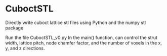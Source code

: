 # CuboctSTL
Directly write cuboct lattice stl files using Python and the numpy stl package

Run the file CuboctSTL_v0.py 
In the main() function, can control the strut width, lattice pitch, node chamfer factor, and the number of voxels in the x, y, and z directions. 
